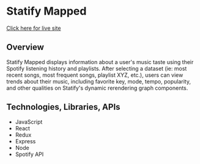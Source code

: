 # Statify Mapped

[Click here for live site](https://www.statifymapped.com/)


## Overview

Statify Mapped displays information about a user's music taste using their Spotify listening history and playlists. After selecting a dataset (ie: most recent songs, most frequent songs, playlist XYZ, etc.), users can view trends about their music, including favorite key, mode, tempo, popularity, and other qualities on Statify's dynamic rerendering graph components.

## Technologies, Libraries, APIs

- JavaScript
- React
- Redux
- Express
- Node
- Spotify API
